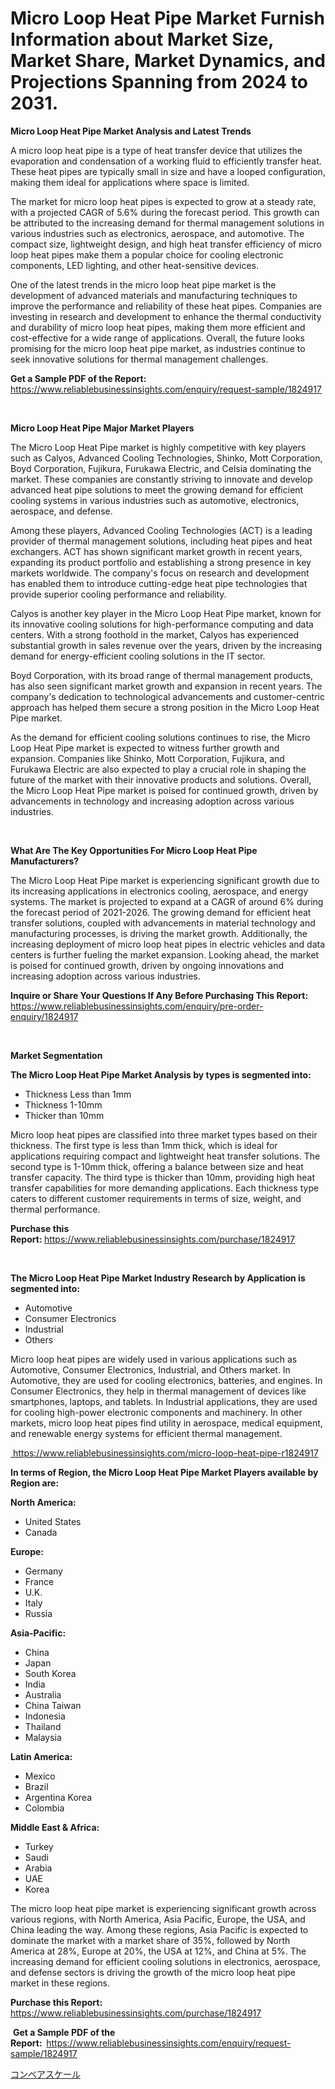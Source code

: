 <p><h1>Micro Loop Heat Pipe Market Furnish Information about Market Size, Market Share, Market Dynamics, and Projections Spanning from 2024 to 2031.</h1></p><p><strong>Micro Loop Heat Pipe Market Analysis and Latest Trends</strong></p>
<p><p>A micro loop heat pipe is a type of heat transfer device that utilizes the evaporation and condensation of a working fluid to efficiently transfer heat. These heat pipes are typically small in size and have a looped configuration, making them ideal for applications where space is limited.</p><p>The market for micro loop heat pipes is expected to grow at a steady rate, with a projected CAGR of 5.6% during the forecast period. This growth can be attributed to the increasing demand for thermal management solutions in various industries such as electronics, aerospace, and automotive. The compact size, lightweight design, and high heat transfer efficiency of micro loop heat pipes make them a popular choice for cooling electronic components, LED lighting, and other heat-sensitive devices.</p><p>One of the latest trends in the micro loop heat pipe market is the development of advanced materials and manufacturing techniques to improve the performance and reliability of these heat pipes. Companies are investing in research and development to enhance the thermal conductivity and durability of micro loop heat pipes, making them more efficient and cost-effective for a wide range of applications. Overall, the future looks promising for the micro loop heat pipe market, as industries continue to seek innovative solutions for thermal management challenges.</p></p>
<p><strong>Get a Sample PDF of the Report:&nbsp;</strong> <a href="https://www.reliablebusinessinsights.com/enquiry/request-sample/1824917">https://www.reliablebusinessinsights.com/enquiry/request-sample/1824917</a></p>
<p>&nbsp;</p>
<p><strong>Micro Loop Heat Pipe Major Market Players</strong></p>
<p><p>The Micro Loop Heat Pipe market is highly competitive with key players such as Calyos, Advanced Cooling Technologies, Shinko, Mott Corporation, Boyd Corporation, Fujikura, Furukawa Electric, and Celsia dominating the market. These companies are constantly striving to innovate and develop advanced heat pipe solutions to meet the growing demand for efficient cooling systems in various industries such as automotive, electronics, aerospace, and defense.</p><p>Among these players, Advanced Cooling Technologies (ACT) is a leading provider of thermal management solutions, including heat pipes and heat exchangers. ACT has shown significant market growth in recent years, expanding its product portfolio and establishing a strong presence in key markets worldwide. The company's focus on research and development has enabled them to introduce cutting-edge heat pipe technologies that provide superior cooling performance and reliability.</p><p>Calyos is another key player in the Micro Loop Heat Pipe market, known for its innovative cooling solutions for high-performance computing and data centers. With a strong foothold in the market, Calyos has experienced substantial growth in sales revenue over the years, driven by the increasing demand for energy-efficient cooling solutions in the IT sector.</p><p>Boyd Corporation, with its broad range of thermal management products, has also seen significant market growth and expansion in recent years. The company's dedication to technological advancements and customer-centric approach has helped them secure a strong position in the Micro Loop Heat Pipe market.</p><p>As the demand for efficient cooling solutions continues to rise, the Micro Loop Heat Pipe market is expected to witness further growth and expansion. Companies like Shinko, Mott Corporation, Fujikura, and Furukawa Electric are also expected to play a crucial role in shaping the future of the market with their innovative products and solutions. Overall, the Micro Loop Heat Pipe market is poised for continued growth, driven by advancements in technology and increasing adoption across various industries.</p></p>
<p>&nbsp;</p>
<p><strong>What Are The Key Opportunities For Micro Loop Heat Pipe Manufacturers?</strong></p>
<p><p>The Micro Loop Heat Pipe market is experiencing significant growth due to its increasing applications in electronics cooling, aerospace, and energy systems. The market is projected to expand at a CAGR of around 6% during the forecast period of 2021-2026. The growing demand for efficient heat transfer solutions, coupled with advancements in material technology and manufacturing processes, is driving the market growth. Additionally, the increasing deployment of micro loop heat pipes in electric vehicles and data centers is further fueling the market expansion. Looking ahead, the market is poised for continued growth, driven by ongoing innovations and increasing adoption across various industries.</p></p>
<p><strong>Inquire or Share Your Questions If Any Before Purchasing This Report:</strong> <a href="https://www.reliablebusinessinsights.com/enquiry/pre-order-enquiry/1824917">https://www.reliablebusinessinsights.com/enquiry/pre-order-enquiry/1824917</a></p>
<p>&nbsp;</p>
<p><strong>Market Segmentation</strong></p>
<p><strong>The Micro Loop Heat Pipe Market Analysis by types is segmented into:</strong></p>
<p><ul><li>Thickness Less than 1mm</li><li>Thickness 1-10mm</li><li>Thicker than 10mm</li></ul></p>
<p><p>Micro loop heat pipes are classified into three market types based on their thickness. The first type is less than 1mm thick, which is ideal for applications requiring compact and lightweight heat transfer solutions. The second type is 1-10mm thick, offering a balance between size and heat transfer capacity. The third type is thicker than 10mm, providing high heat transfer capabilities for more demanding applications. Each thickness type caters to different customer requirements in terms of size, weight, and thermal performance.</p></p>
<p><strong>Purchase this Report:&nbsp;</strong><a href="https://www.reliablebusinessinsights.com/purchase/1824917">https://www.reliablebusinessinsights.com/purchase/1824917</a></p>
<p>&nbsp;</p>
<p><strong>The Micro Loop Heat Pipe Market Industry Research by Application is segmented into:</strong></p>
<p><ul><li>Automotive</li><li>Consumer Electronics</li><li>Industrial</li><li>Others</li></ul></p>
<p><p>Micro loop heat pipes are widely used in various applications such as Automotive, Consumer Electronics, Industrial, and Others market. In Automotive, they are used for cooling electronics, batteries, and engines. In Consumer Electronics, they help in thermal management of devices like smartphones, laptops, and tablets. In Industrial applications, they are used for cooling high-power electronic components and machinery. In other markets, micro loop heat pipes find utility in aerospace, medical equipment, and renewable energy systems for efficient thermal management.</p></p>
<p><a href="https://www.reliablebusinessinsights.com/micro-loop-heat-pipe-r1824917">&nbsp;https://www.reliablebusinessinsights.com/micro-loop-heat-pipe-r1824917</a></p>
<p><strong>In terms of Region, the Micro Loop Heat Pipe Market Players available by Region are:</strong></p>
<p>
    <p> <strong> North America: </strong>
        <ul>
            <li>United States</li>
            <li>Canada</li>
        </ul>
        </p> 
    <p> <strong> Europe: </strong>
        <ul>
            <li>Germany</li>
            <li>France</li>
            <li>U.K.</li>
            <li>Italy</li>
            <li>Russia</li>
        </ul>
        </p> 
    <p> <strong> Asia-Pacific: </strong>
        <ul>
            <li>China</li>
            <li>Japan</li>
            <li>South Korea</li>
            <li>India</li>
            <li>Australia</li>
            <li>China Taiwan</li>
            <li>Indonesia</li>
            <li>Thailand</li>
            <li>Malaysia</li>
        </ul>
        </p> 
    <p> <strong> Latin America: </strong>
        <ul>
            <li>Mexico</li>
            <li>Brazil</li>
            <li>Argentina Korea</li>
            <li>Colombia</li>
        </ul>
        </p> 
    <p> <strong> Middle East & Africa: </strong>
        <ul>
            <li>Turkey</li>
            <li>Saudi</li>
            <li>Arabia</li>
            <li>UAE</li>
            <li>Korea</li>
        </ul>
    </p>
    </p>
<p><p>The micro loop heat pipe market is experiencing significant growth across various regions, with North America, Asia Pacific, Europe, the USA, and China leading the way. Among these regions, Asia Pacific is expected to dominate the market with a market share of 35%, followed by North America at 28%, Europe at 20%, the USA at 12%, and China at 5%. The increasing demand for efficient cooling solutions in electronics, aerospace, and defense sectors is driving the growth of the micro loop heat pipe market in these regions.</p></p>
<p><strong>Purchase this Report: </strong><a href="https://www.reliablebusinessinsights.com/purchase/1824917">https://www.reliablebusinessinsights.com/purchase/1824917</a></p>
<p>&nbsp;<strong>Get a Sample PDF of the Report:&nbsp;&nbsp;</strong><a href="https://www.reliablebusinessinsights.com/enquiry/request-sample/1824917">https://www.reliablebusinessinsights.com/enquiry/request-sample/1824917</a></p>
<p><strong></strong></p>
<p><p><a href="https://github.com/ksxzwxabcuynh011/Market-Research-Report-List-3/blob/main/196878834922.md">コンベアスケール</a></p></p>
